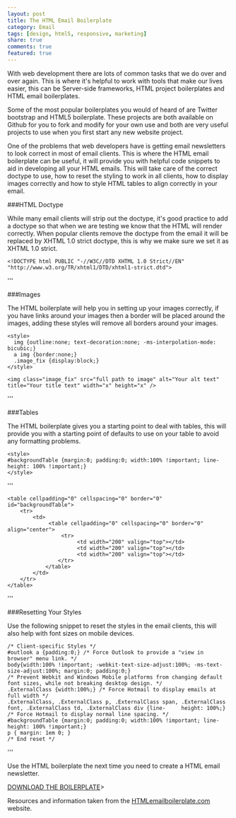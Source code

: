 ```yaml
---
layout: post
title: The HTML Email Boilerplate
category: Email
tags: [design, html5, responsive, marketing]
share: true
comments: true
featured: true
---
```

With web development there are lots of common tasks that we do over and over again. This is where it's helpful to work with tools that make our lives easier, this can be Server-side frameworks, HTML project boilerplates and HTML email boilerplates. 

Some of the most popular boilerplates you would of heard of are Twitter bootstrap and HTML5 boilerplate. These projects are both available on Github for you to fork and modify for your own use and both are very useful projects to use when you first start any new website project.

One of the problems that web developers have is getting email newsletters to look correct in most of email clients. This is where the HTML email boilerplate can be useful, it will provide you with helpful code snippets to aid in developing all your HTML emails. This will take care of the correct doctype to use, how to reset the styling to work in all clients, how to display images correctly and how to style HTML tables to align correctly in your email.



###HTML Doctype

While many email clients will strip out the doctype, it's good practice to add a doctype so that when we are testing we know that the HTML will render correctly. When popular clients remove the doctype from the email it will be replaced by XHTML 1.0 strict doctype, this is why we make sure we set it as XHTML 1.0 strict.


    <!DOCTYPE html PUBLIC "-//W3C//DTD XHTML 1.0 Strict//EN" "http://www.w3.org/TR/xhtml1/DTD/xhtml1-strict.dtd">
'''


###Images

The HTML boilerplate will help you in setting up your images correctly, if you have links around your images then a border will be placed around the images, adding these styles will remove all borders around your images.


    <style>
      img {outline:none; text-decoration:none; -ms-interpolation-mode: bicubic;} 
      a img {border:none;} 
      .image_fix {display:block;}
    </style>

    <img class="image_fix" src="full path to image" alt="Your alt text" title="Your title text" width="x" height="x" />
 '''


###Tables

The HTML boilerplate gives you a starting point to deal with tables, this will provide you with a starting point of defaults to use on your table to avoid any formatting problems.



    <style>
    #backgroundTable {margin:0; padding:0; width:100% !important; line-height: 100% !important;}
    </style>
'''



    <table cellpadding="0" cellspacing="0" border="0" id="backgroundTable">
        <tr>
            <td>
                 <table cellpadding="0" cellspacing="0" border="0" align="center">
                     <tr>
                          <td width="200" valign="top"></td>
                          <td width="200" valign="top"></td>
                          <td width="200" valign="top"></td>
                    </tr>
                </table> 
            </td>
        </tr>
    </table>
 '''




###Resetting Your Styles

Use the following snippet to reset the styles in the email clients, this will also help with font sizes on mobile devices.


    /* Client-specific Styles */
    #outlook a {padding:0;} /* Force Outlook to provide a "view in browser" menu link. */
    body{width:100% !important; -webkit-text-size-adjust:100%; -ms-text-size-adjust:100%; margin:0; padding:0;} 
    /* Prevent Webkit and Windows Mobile platforms from changing default font sizes, while not breaking desktop design. */ 
    .ExternalClass {width:100%;} /* Force Hotmail to display emails at full width */  
    .ExternalClass, .ExternalClass p, .ExternalClass span, .ExternalClass font, .ExternalClass td, .ExternalClass div {line-     height: 100%;} /* Force Hotmail to display normal line spacing. */
    #backgroundTable {margin:0; padding:0; width:100% !important; line-height: 100% !important;}
    p { margin: 1em 0; }
    /* End reset */
    
 '''



Use the HTML boilerplate the next time you need to create a HTML email newsletter.


[DOWNLOAD THE BOILERPLATE](https://github.com/seanpowell/Email-Boilerplate/zipball/master)>



<script src="https://gist.github.com/roachhd/12f0ba1aa6fed83033d8.js"></script>


Resources and information taken from the [HTMLemailboilerplate.com](http://htmlemailboilerplate.com/) website.
